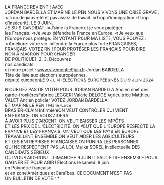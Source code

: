 LA FRANCE
REVIENT !
AVEC  
JORDAN BARDELLA
ET MARINE LE PEN
NOUS VIVONS UNE CRISE GRAVE : 
 ⊲Trop de pauvreté et pas assez de 
travail.
 ⊲Trop d’immigration et trop 
d’insécurité.
LE 9 JUIN,  
JE SUIS CANDIDAT.
 ⊲J’aime la France et je veux protéger  
les Français.
 ⊲Je veux défendre la France en 
Europe.
 ⊲Je veux que l’Europe nous protège.
EN VOTANT POUR MA LISTE, 
VOUS POUVEZ : 
 ⊲Améliorer votre vie.
 ⊲Rendre la France plus forte.FRANÇAISES, FRANÇAIS,
VOTEZ RN !
POUR PROTÉGER 
LES FRANÇAIS
POUR DIRE  
NON À MACRON
POUR CHANGER  
DE POLITIQUE1.
2.
3.
Découvrez  
nos candidats  
et notre projet : 
www.vivementle9juin.fr Jordan BARDELLA  
Tête de liste aux élections européennes,  
député européenLE 9 JUIN :ÉLECTIONS EUROPÉENNES DU 9 JUIN 2024

N’OUBLIEZ  PAS DE VOTER 
POUR JORDAN BARDELLA
Ancien chef des garde-frontièresFabrice LEGGERI
Valérie DELOGE
Agricultrice
Matthieu VALET
Ancien policier
VOTEZ JORDAN BARDELLA  
ET MARINE LE PEN !
Marie-Luce  
BRASIER-CLAIN
InfirmièreON VEUT CONTRÔLER QUI VIENT  
EN FRANCE.
ON VOUS AIDERA  
À AVOIR PLUS D’ARGENT.
ON VEUT BAISSER LES IMPÔTS  
ET LES PRIX DE L ’ÉLECTRICITÉ.
ON VEUT QUE L ’EUROPE RESPECTE 
LA FRANCE ET LES FRANÇAIS.
ON VEUT QUE LES PAYS EN EUROPE  
TRAVAILLENT ENSEMBLE.ON VEUT AIDER LES AGRICULTEURS  
ET LES ENTREPRISES FRANÇAISES.ON PUNIRA LES PERSONNES  
QUI NE RESPECTENT PAS LA LOI.
Malika SOREL
Intellectuelle
DES CANDIDATS 
SÉRIEUX  
QUI VOUS AIDERONT :
DIMANCHE 9 JUIN
IL FAUT ÊTRE ENSEMBLE POUR GAGNER ET POUR AGIR !
Élections le samedi 8 juin  
en Polynésie française  
et en zone Amériques et Caraïbes.
CE DOCUMENT N’EST PAS  
UN BULLETIN DE VOTE.*
*
